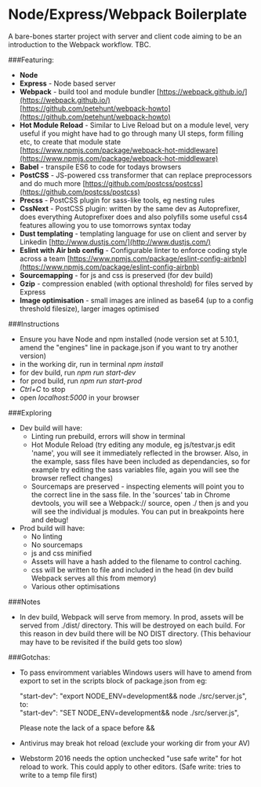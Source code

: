 # Node/Express/Webpack Boilerplate

A bare-bones starter project with server and client code aiming to be an introduction to the Webpack workflow. TBC.

###Featuring:
- **Node**
- **Express** - Node based server
- **Webpack** - build tool and module bundler [https://webpack.github.io/](https://webpack.github.io/)<br/>
[https://github.com/petehunt/webpack-howto](https://github.com/petehunt/webpack-howto)
- **Hot Module Reload** - Similar to Live Reload but on a module level, very useful if you might have had to go through many UI steps, form filling etc, to create that module state [https://www.npmjs.com/package/webpack-hot-middleware](https://www.npmjs.com/package/webpack-hot-middleware)
- **Babel** - transpile ES6 to code for todays browsers
- **PostCSS** - JS-powered css transformer that can replace preprocessors and do much more [https://github.com/postcss/postcss](https://github.com/postcss/postcss)
- **Precss** - PostCSS plugin for sass-like tools, eg nesting rules
- **CssNext** - PostCSS plugin: written by the same dev as Autoprefixer, does everything Autoprefixer does and also polyfills some useful css4 features allowing you to use tomorrows syntax today
- **Dust templating** - templating language for use on client and server by Linkedin [http://www.dustjs.com/](http://www.dustjs.com/)
- **Eslint with Air bnb config** - Configurable linter to enforce coding style across a team [https://www.npmjs.com/package/eslint-config-airbnb](https://www.npmjs.com/package/eslint-config-airbnb)
- **Sourcemapping** - for js and css is preserved (for dev build)
- **Gzip** - compression enabled (with optional threshold) for files served by Express
- **Image optimisation** - small images are inlined as base64 (up to a config threshold filesize), larger images optimised

###Instructions
- Ensure you have Node and npm installed (node version set at 5.10.1, amend the "engines" line in package.json if you want to try another version)
- in the working dir, run in terminal _npm install_
- for dev build, run _npm run start-dev_
- for prod build, run _npm run start-prod_
- _Ctrl+C_ to stop
- open _localhost:5000_ in your browser

###Exploring
- Dev build will have:
  * Linting run prebuild, errors will show in terminal
  * Hot Module Reload (try editing any module, eg js/testvar.js edit 'name', you will see it immediately reflected in the browser. Also, in the example, sass files have been included as dependancies, so for example try editing the sass variables file, again you will see the browser reflect changes)
  * Sourcemaps are preserved - inspecting elements will point you to the correct line in the sass file. In the 'sources' tab in Chrome devtools, you will see a Webpack:// source, open ./ then js and you will see the individual js modules. You can put in breakpoints here and debug!
- Prod build will have:
  * No linting
  * No sourcemaps
  * js and css minified
  * Assets will have a hash added to the filename to control caching.
  * css will be written to file and included in the head (in dev build Webpack serves all this from memory)
  * Various other optimisations
  
###Notes
- In dev build, Webpack will serve from memory. In prod, assets will be served from ./dist/ directory. This will be destroyed on each build. For this reason in dev build there will be NO DIST directory. (This behaviour may have to be revisited if the build gets too slow)

###Gotchas:
- To pass enviromment variables Windows users will have to amend from export to set in the scripts block of package.json from eg:

    "start-dev": "export NODE_ENV=development&& node ./src/server.js",<br/>to:<br/> 
    "start-dev": "SET NODE_ENV=development&& node ./src/server.js",
    
    Please note the lack of a space before &&
- Antivirus may break hot reload (exclude your working dir from your AV)
- Webstorm 2016 needs the option unchecked "use safe write" for hot reload to work.
This could apply to other editors. (Safe write: tries to write to a temp file first)
